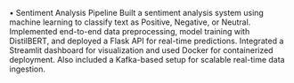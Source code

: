 •	Sentiment Analysis Pipeline
    Built a sentiment analysis system using machine learning to classify text as Positive, Negative, or Neutral. Implemented end-to-end data preprocessing, model training with DistilBERT, and deployed a Flask API for real-time predictions. Integrated a Streamlit dashboard for visualization and used Docker for containerized deployment. Also included a Kafka-based setup for scalable real-time data ingestion.
